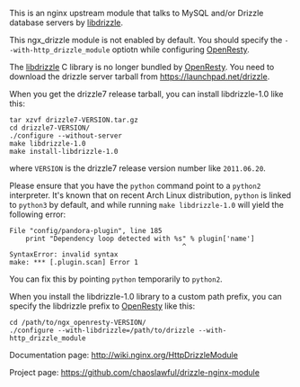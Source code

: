 <!---
    @title         Drizzle Nginx Module
    @creator       Yichun Zhang
    @created       2011-06-21 08:22 GMT
    @modifier      Yichun Zhang
    @modifier_link yichun-zhang
    @modified      2011-08-26 01:12 GMT
    @changes       14
--->

This is an nginx upstream module that talks to MySQL and/or Drizzle database
servers by [libdrizzle](libdrizzle.html).

This ngx_drizzle module is not enabled by default. You should specify the `--with-http_drizzle_module` optiotn
while configuring [OpenResty](openresty.html).

The [libdrizzle](libdrizzle.html) C library is no longer bundled by [OpenResty](openresty.html).
You need to download the drizzle server tarball from https://launchpad.net/drizzle.

When you get the drizzle7 release tarball, you can install libdrizzle-1.0 like
this:

```
tar xzvf drizzle7-VERSION.tar.gz
cd drizzle7-VERSION/
./configure --without-server
make libdrizzle-1.0
make install-libdrizzle-1.0
```

where `VERSION` is the drizzle7 release version number like `2011.06.20`.

Please ensure that you have the `python` command point to a `python2` interpreter.
It's known that on recent Arch Linux distribution, `python` is linked to `python3` by
default, and while running `make libdrizzle-1.0` will yield the following error:

```
File "config/pandora-plugin", line 185
    print "Dependency loop detected with %s" % plugin['name']
                                           ^
SyntaxError: invalid syntax
make: *** [.plugin.scan] Error 1
```

You can fix this by pointing `python` temporarily to `python2`.

When you install the libdrizzle-1.0 library to a custom path prefix, you can
specify the libdrizzle prefix to [OpenResty](openresty.html) like this:

```
cd /path/to/ngx_openresty-VERSION/
./configure --with-libdrizzle=/path/to/drizzle --with-http_drizzle_module
```


Documentation page: http://wiki.nginx.org/HttpDrizzleModule

Project page: https://github.com/chaoslawful/drizzle-nginx-module
